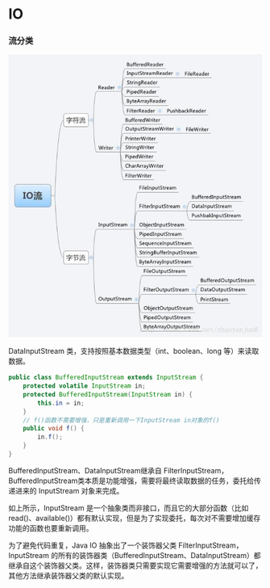 # IO

### 流分类

![5cf198bced5b9237097aacb1c96a62de.png](img_IO/5cf198bced5b9237097aacb1c96a62de.png)



DataInputStream 类，支持按照基本数据类型（int、boolean、long 等）来读取数据。



```java
public class BufferedInputStream extends InputStream {
    protected volatile InputStream in;
    protected BufferedInputStream(InputStream in) {
        this.in = in;
    }
    // f()函数不需要增强，只是重新调用一下InputStream in对象的f()
    public void f() {
        in.f();
    }
}
```

BufferedInputStream、DataInputStream继承自 FilterInputStream，BufferedInputStream类本质是功能增强，需要将最终读取数据的任务，委托给传递进来的 InputStream 对象来完成。

如上所示，InputStream 是一个抽象类而非接口，而且它的大部分函数（比如 read()、available()）都有默认实现，但是为了实现委托，每次对不需要增加缓存功能的函数也要重新调用。

为了避免代码重复，Java IO 抽象出了一个装饰器父类 FilterInputStream，InputStream 的所有的装饰器类（BufferedInputStream、DataInputStream）都继承自这个装饰器父类。这样，装饰器类只需要实现它需要增强的方法就可以了，其他方法继承装饰器父类的默认实现。

































